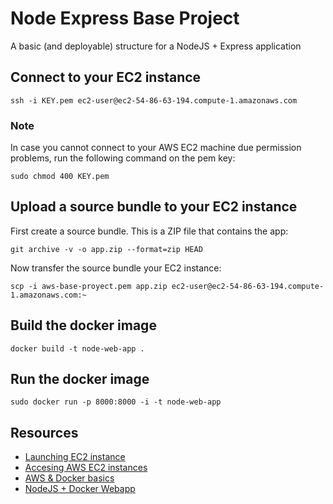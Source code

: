 # Node Express Base Project

A basic (and deployable) structure for a NodeJS + Express application

## Connect to your EC2 instance

`ssh -i KEY.pem ec2-user@ec2-54-86-63-194.compute-1.amazonaws.com`

### Note

In case you cannot connect to your AWS EC2 machine due permission problems, run the following command on the pem key:

`sudo chmod 400 KEY.pem`

## Upload a source bundle to your EC2 instance

First create a source bundle. This is a ZIP file that contains the app:

`git archive -v -o app.zip --format=zip HEAD`

Now transfer the source bundle your EC2 instance:

`scp -i aws-base-proyect.pem app.zip ec2-user@ec2-54-86-63-194.compute-1.amazonaws.com:~`

## Build the docker image

`docker build -t node-web-app .`

## Run the docker image

`sudo docker run -p 8000:8000 -i -t node-web-app`

## Resources

- [Launching EC2 instance](https://docs.aws.amazon.com/es_es/AWSEC2/latest/UserGuide/launching-instance.html)
- [Accesing AWS EC2 instances](https://docs.aws.amazon.com/AWSEC2/latest/UserGuide/AccessingInstances.html)
- [AWS & Docker basics](https://docs.aws.amazon.com/es_es/AmazonECS/latest/developerguide/docker-basics.html)
- [NodeJS + Docker Webapp](https://nodejs.org/de/docs/guides/nodejs-docker-webapp/)